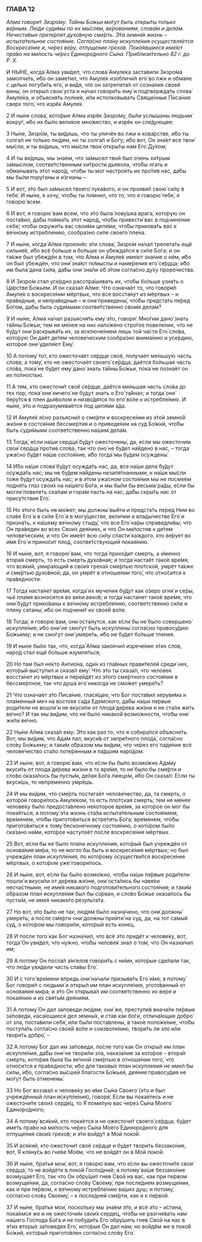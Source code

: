 ### ГЛАВА́ 12

_А́лма говори́т Зизро́му. Та́йны Бо́жьи мо́гут быть откры́ты то́лько ве́рным. Лю́ди суди́мы по их мы́слям, ве́рованиям, слова́м и дела́м. Нечести́вые прете́рпят духо́вную сме́рть. Э́та земна́я жизнь – испыта́тельное состоя́ние. Согла́сно пла́ну искупле́ния осуществля́ется Воскресе́ние и, че́рез ве́ру, отпуще́ние грехо́в. Пока́явшиеся име́ют пра́во на ми́лость че́рез Единоро́дного Сы́на. Приблизи́тельно 82 г. до Р. Х._

И НЫ́НЕ, когда́ А́лма уви́дел, что слова́ Амуле́ка заста́вили Зизро́ма замолча́ть, и́бо он заме́тил, что Амуле́к изобличи́л его́ во лжи и обма́не с це́лью погуби́ть его́, и ви́дя, что он затрепета́л от созна́ния своей вины́, он откры́л свои́ уста́ и на́чал говори́ть ему́ и подтвержда́ть слова́ Амуле́ка, и объясня́ть полне́е, и́ли истолко́вывать Свяще́нные Писа́ния сверх того́, что изрёк Амуле́к.

2 И ны́не слова́, кото́рые А́лма изрёк Зизро́му, бы́ли услы́шаны людьми́ вокру́г, и́бо их бы́ло вели́кое мно́жество, и изрёк он сле́дующее:

3 Ны́не, Зизро́м, ты ви́дишь, что ты уличён во лжи и кова́рстве, и́бо ты солга́л не то́лько лю́дям, но ты солга́л и Бо́гу; и́бо вот, Он зна́ет все твои́ мы́сли, и ты ви́дишь, что мы́сли твои́ откры́ты нам Его́ Ду́хом;

4 И ты ви́дишь, мы зна́ем, что за́мысел твой был о́чень хи́трым за́мыслом, соотве́тственным хи́трости дьявола, что́бы лгать и обма́нывать э́тот наро́д, что́бы ты мог настро́ить их про́тив нас, да́бы мы бы́ли пору́ганы и и́згнаны –

5 И вот, э́то был за́мысел твоего́ лука́вого, и он прояви́л свою́ си́лу в тебе́. И ны́не, я хочу́, что́бы ты по́мнил, что то, что я говорю́ тебе́, я говорю́ всем.

6 И вот, я говорю́ вам всем, что э́то была́ лову́шка врага́, кото́рую он поста́вил, да́бы пойма́ть э́тот наро́д, что́бы привести́ вас в подчине́ние себе́; что́бы окружи́ть вас свои́ми цепя́ми, что́бы прикова́ть вас к ве́чному истребле́нию, сообра́зно си́ле своего́ пле́на.

7 И ны́не, когда́ А́лма произнёс э́ти слова́, Зизро́м на́чал трепета́ть ещё сильне́е, и́бо всё бо́льше и бо́льше он убежда́лся в си́ле Бо́га; и он та́кже был убеждён в том, что А́лма и Амуле́к име́ют зна́ние о нём, и́бо он был убеждён, что они́ зна́ют по́мыслы и наме́рения его́ се́рдца; и́бо им была́ дана́ си́ла, да́бы они́ зна́ли об э́том согла́сно ду́ху проро́чества.

8 И Зизро́м стал усе́рдно расспра́шивать их, что́бы бо́льше узна́ть о Ца́рстве Бо́жьем. И он сказа́л А́лме: Что означа́ет то, что говори́л Амуле́к о воскресе́нии мёртвых, что все восста́нут из мёртвых – и пра́ведные, и непра́ведные – и они́ приведены́, что́бы предста́ть пе́ред Бо́гом, да́бы быть суди́мыми соотве́тственно свои́м дела́м?

9 И ны́не, А́лма на́чал разъясня́ть ему́ э́то, говоря́: Мно́гим дано́ знать та́йны Бо́жьи; тем не ме́нее на них нало́жено стро́гое повеле́ние, что не бу́дут они́ раскрыва́ть их, за исключе́нием лишь той ча́сти Его́ сло́ва, кото́рую Он даёт де́тям челове́ческим сообра́зно внима́нию и усе́рдию, кото́рое они́ уделя́ют Ему́.

10 А потому́ тот, кто ожесточа́ет се́рдце своё, получа́ет ме́ньшую часть слова; а тому́, кто не ожесточа́ет своего́ се́рдца, даётся бо́льшая часть сло́ва, пока́ не бу́дет ему́ дано́ знать та́йны Бо́жьи, пока́ не позна́ет он их по́лностью.

11 А тем, кто ожесточи́т своё се́рдце, даётся ме́ньшая часть сло́ва до тех пор, пока́ они́ ничего́ не бу́дут знать о Его́ та́йнах; и тогда́ они́ беру́тся в плен дья́волом и низво́дятся по его́ во́ле к истребле́нию. И ны́не, э́то и подразумева́ется под цепя́ми а́да.

12 И Амуле́к я́сно разъясни́л о сме́рти и воскресе́нии из э́той земно́й жи́зни в состоя́ние бессме́ртия и о приведе́нии на суд Бо́жий, что́бы быть суди́мыми соотве́тственно на́шим дела́м.

13 Тогда́, е́сли на́ши сердца́ бу́дут ожесточены́, да, е́сли мы ожесточи́м свои́ сердца́ про́тив сло́ва, так что оно́ не бу́дет на́йдено в нас, – тогда́ ужа́сно бу́дет на́ше состоя́ние, и́бо тогда́ мы бу́дем осуждены́.

14 И́бо на́ши слова́ бу́дут осужда́ть нас, да, все на́ши дела́ бу́дут осужда́ть нас; мы не бу́дем на́йдены незапя́тнанными; и на́ши мы́сли то́же бу́дут осужда́ть нас; и в э́том ужа́сном состоя́нии мы не посме́ем подня́ть глаз свои́х на на́шего Бо́га; и мы бы́ли бы весьма́ ра́ды, е́сли бы могли́ повеле́ть ска́лам и гора́м пасть на нас, да́бы скры́ть нас от прису́тствия Его́.

15 Но э́того быть не мо́жет; мы должны́ вы́йти и предста́ть пе́ред Ним во сла́ве Его́ и в си́ле Его́ и в могу́ществе, вели́чии и влады́честве Его́ и призна́ть, к на́шему ве́чному стыду́, что все Его́ ка́ры справедли́вы; что Он пра́веден во всех Свои́х дея́ниях, и что Он ми́лостив к де́тям челове́ческим, и что Он име́ет всю си́лу спасти́ ка́ждого, кто ве́рует во и́мя Его́ и прино́сит плод, соотве́тствующий покая́нию.

16 И ны́не, вот, я говорю́ вам, что тогда́ прихо́дит смерть, а и́менно втора́я смерть, то есть смерть духо́вная; и тогда́ настаёт тако́е вре́мя, что вся́кий, умира́ющий в свои́х греха́х сме́ртью пло́тской, умрёт та́кже и сме́ртью духо́вной; да, он умрёт в отноше́нии того́, что отно́сится к пра́ведности.

17 Тогда́ наста́нет вре́мя, когда́ их муче́ния бу́дут как о́зеро огня́ и се́ры, чьё пла́мя возно́сится во ве́ки веко́в; и тогда́ наста́нет тако́е вре́мя, что они́ бу́дут прико́ваны к ве́чному истребле́нию, соотве́тственно си́ле и пле́ну сатаны́, и́бо он подчини́т их свое́й во́ле.

18 Тогда́, я говорю́ вам, они́ оста́нутся, как е́сли бы не́ было совершено́ искупле́ния; и́бо они́ не смо́гут быть искуплены́ согла́сно правосу́дию Бо́жьему; и не смо́гут они́ умере́ть, и́бо не бу́дет бо́льше тле́ния.

19 И ны́не бы́ло так, что, когда́ А́лма зако́нчил изрече́ние э́тих слов, наро́д стал ещё бо́льше изумля́ться;

20 Но там был не́кто Антио́на, оди́н из гла́вных прави́телей среди́ них, кото́рый вы́ступил и сказа́л ему́: Что э́то ты сказа́л, что челове́к восста́нет из мёртвых и перейдёт из э́того сме́ртного состоя́ния в бессме́ртное, так что душа́ его́ никогда́ не смо́жет умере́ть?

21 Что означа́ет э́то Писа́ние, глася́щее, что Бог поста́вил херуви́ма и пла́менный меч на восто́ке са́да Еде́мского, да́бы на́ши пе́рвые роди́тели не вошли́ и не вкуси́ли от плода́ де́рева жи́зни и не ста́ли жить ве́чно? И так мы ви́дим, что не́ было никако́й возмо́жности, что́бы они́ жи́ли ве́чно.

22 Ны́не А́лма сказа́л ему: Э́то как раз то, что я собира́лся объясни́ть. Вот, мы ви́дим, что Ада́м пал, вкуси́в от запре́тного плода́, согла́сно сло́ву Бо́жьему; и таки́м о́бразом мы ви́дим, что че́рез его́ паде́ние всё челове́чество ста́ло поте́рянным и па́дшим наро́дом.

23 И ны́не, вот, я говорю́ вам, что е́сли бы бы́ло возмо́жно Ада́му вкуси́ть от плода́ де́рева жи́зни в то вре́мя, то не́ было бы сме́рти и сло́во оказа́лось бы пусты́м, де́лая Бо́га лжецо́м, и́бо Он сказа́л: Е́сли ты вкуси́шь, то непреме́нно умрёшь.

24 И мы ви́дим, что сме́рть постига́ет челове́чество, да, та смерть, о кото́рой говори́лось Амуле́ком, то есть пло́тская смерть; тем не ме́нее челове́ку бы́ло предоста́влено не́которое вре́мя, за кото́рое он мог бы пока́яться; а потому́ э́та жизнь ста́ла испыта́тельным состоя́нием; вре́менем, что́бы пригото́виться встре́тить Бо́га; вре́менем, что́бы пригото́виться к тому́ бесконе́чному состоя́нию, о кото́ром бы́ло ска́зано на́ми, кото́рое наступа́ет по́сле воскресе́ния мёртвых.

25 Вот, е́сли бы не́ было пла́на искупле́ния, кото́рый был учреждён от основа́ния ми́ра, то не могло́ бы быть и воскресе́ния мёртвых; но был учреждён план искупле́ния, по кото́рому осуществи́тся воскресе́ние мёртвых, о кото́ром уже́ говори́лось.

26 И ны́не, вот, е́сли бы бы́ло возмо́жно, что́бы на́ши пе́рвые роди́тели пошли́ и вкуси́ли от де́рева жи́зни, они́ оста́лись бы наве́ки несча́стными, не име́я никако́го подготови́тельного состоя́ния; и таки́м о́бразом план искупле́ния был бы со́рван, и сло́во Бо́жье оказа́лось бы пусты́м, не име́я никако́го результа́та.

27 Но вот, э́то бы́ло не так; лю́дям бы́ло назна́чено, что они́ должны́ умере́ть; а по́сле сме́рти они́ должны́ прийти́ на суд, да, на тот са́мый суд, о кото́ром мы говори́ли, кото́рый есть коне́ц.

28 И по́сле того́ как Бог назна́чил, что всё э́то придёт к челове́ку, вот, тогда́ Он уви́дел, что ну́жно, что́бы челове́к знал о том, что Он назна́чил им;

29 А потому́ Он посла́л а́нгелов говори́ть с ни́ми, кото́рые сде́лали так, что лю́ди уви́дели часть сла́вы Его́.

30 И с того́ вре́мени впредь они́ на́чали призыва́ть Его́ и́мя; а потому́ Бог говори́л с людьми́ и откры́л им план искупле́ния, угото́ванный от основа́ния ми́ра; и э́то Он открыва́л им соотве́тственно их ве́ре и покая́нию и их святы́м дея́ниям.

31 А потому́ Он дал за́поведи лю́дям; они́ же, преступи́в внача́ле пе́рвые за́поведи, каса́ющиеся дел земны́х, и став как бо́ги, отлича́ющие добро́ от зла, поста́вили себя́, и́ли бы́ли поста́влены, в тако́е положе́ние, что́бы поступа́ть согла́сно свое́й во́ле и соизволе́нию, твори́ть ли зло и́ли твори́ть добро́, –

32 А потому́ Бог дал им за́поведи, по́сле того́ как Он откры́л им план искупле́ния, да́бы они́ не твори́ли зла, наказа́ние за кото́рое – втора́я смерть, кото́рая была́ бы ве́чной сме́ртью в отноше́нии того́, что отно́сится к пра́ведности; и́бо для таковы́х план искупле́ния не име́л бы си́лы, и́бо, согла́сно вы́сшей бла́гости Бо́жьей, дея́ния правосу́дия не мо́гут быть отменены́.

33 Но Бог воззва́л к челове́ку во и́мя Сы́на Своего́ (э́то и был учреждённый план искупле́ния), говоря́: Е́сли вы пока́етесь и не ожесточи́те свои́х серде́ц, то Я поми́лую вас че́рез Сы́на Моего́ Единоро́дного;

34 А потому́ вся́кий, кто пока́ется и не ожесточи́т своего́ се́рдца, бу́дет име́ть пра́во на ми́лость че́рез Сы́на Моего́ Единоро́дного для отпуще́ния свои́х грехо́в; и э́ти войду́т в Мой поко́й.

35 И вся́кий, кто ожесточи́т своё се́рдце и бу́дет твори́ть беззако́ние, вот, Я кляну́сь во гне́ве Моём, что не войдёт он в Мой поко́й.

36 И ны́не, бра́тья мои́, вот, я говорю́ вам, что е́сли вы ожесточи́те свои́ сердца́, то не войдёте в поко́й Госпо́дний; а потому́ ва́ше беззако́ние возмуща́ет Его́, так что Он обру́шит гнев Свой на вас, как при пе́рвом возмуще́нии, да, согла́сно сло́ву Своему́, при после́днем возмуще́нии, как и при пе́рвом, к ве́чному истребле́нию ва́ших душ; и потому́, согла́сно сло́ву Своему́, – к после́дней сме́рти, как и к пе́рвой.

37 И ны́не, бра́тья мои́, поско́льку мы зна́ем э́то, и всё э́то – и́стина, пока́емся же и не ожесточи́м свои́х серде́ц, что́бы не разгне́вать нам на́шего Го́спода Бо́га и не побуди́ть Его́ обру́шить гнев Свой на нас в э́тих вторы́х за́поведях Его́, кото́рые Он дал нам; но войдём же в поко́й Бо́жий, кото́рый пригото́влен согла́сно сло́ву Его́.
